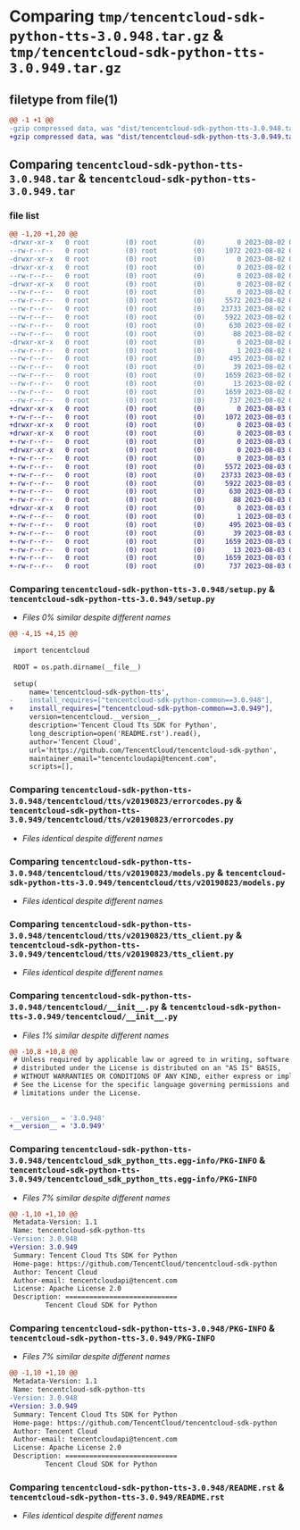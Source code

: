 # Comparing `tmp/tencentcloud-sdk-python-tts-3.0.948.tar.gz` & `tmp/tencentcloud-sdk-python-tts-3.0.949.tar.gz`

## filetype from file(1)

```diff
@@ -1 +1 @@
-gzip compressed data, was "dist/tencentcloud-sdk-python-tts-3.0.948.tar", last modified: Wed Aug  2 00:40:57 2023, max compression
+gzip compressed data, was "dist/tencentcloud-sdk-python-tts-3.0.949.tar", last modified: Thu Aug  3 00:37:56 2023, max compression
```

## Comparing `tencentcloud-sdk-python-tts-3.0.948.tar` & `tencentcloud-sdk-python-tts-3.0.949.tar`

### file list

```diff
@@ -1,20 +1,20 @@
-drwxr-xr-x   0 root         (0) root         (0)        0 2023-08-02 00:40:57.000000 tencentcloud-sdk-python-tts-3.0.948/
--rw-r--r--   0 root         (0) root         (0)     1072 2023-08-02 00:40:57.000000 tencentcloud-sdk-python-tts-3.0.948/setup.py
-drwxr-xr-x   0 root         (0) root         (0)        0 2023-08-02 00:40:57.000000 tencentcloud-sdk-python-tts-3.0.948/tencentcloud/
-drwxr-xr-x   0 root         (0) root         (0)        0 2023-08-02 00:40:57.000000 tencentcloud-sdk-python-tts-3.0.948/tencentcloud/tts/
--rw-r--r--   0 root         (0) root         (0)        0 2023-08-02 00:40:57.000000 tencentcloud-sdk-python-tts-3.0.948/tencentcloud/tts/__init__.py
-drwxr-xr-x   0 root         (0) root         (0)        0 2023-08-02 00:40:57.000000 tencentcloud-sdk-python-tts-3.0.948/tencentcloud/tts/v20190823/
--rw-r--r--   0 root         (0) root         (0)        0 2023-08-02 00:40:57.000000 tencentcloud-sdk-python-tts-3.0.948/tencentcloud/tts/v20190823/__init__.py
--rw-r--r--   0 root         (0) root         (0)     5572 2023-08-02 00:40:57.000000 tencentcloud-sdk-python-tts-3.0.948/tencentcloud/tts/v20190823/errorcodes.py
--rw-r--r--   0 root         (0) root         (0)    23733 2023-08-02 00:40:57.000000 tencentcloud-sdk-python-tts-3.0.948/tencentcloud/tts/v20190823/models.py
--rw-r--r--   0 root         (0) root         (0)     5922 2023-08-02 00:40:57.000000 tencentcloud-sdk-python-tts-3.0.948/tencentcloud/tts/v20190823/tts_client.py
--rw-r--r--   0 root         (0) root         (0)      630 2023-08-02 00:40:57.000000 tencentcloud-sdk-python-tts-3.0.948/tencentcloud/__init__.py
--rw-r--r--   0 root         (0) root         (0)       88 2023-08-02 00:40:57.000000 tencentcloud-sdk-python-tts-3.0.948/setup.cfg
-drwxr-xr-x   0 root         (0) root         (0)        0 2023-08-02 00:40:57.000000 tencentcloud-sdk-python-tts-3.0.948/tencentcloud_sdk_python_tts.egg-info/
--rw-r--r--   0 root         (0) root         (0)        1 2023-08-02 00:40:57.000000 tencentcloud-sdk-python-tts-3.0.948/tencentcloud_sdk_python_tts.egg-info/dependency_links.txt
--rw-r--r--   0 root         (0) root         (0)      495 2023-08-02 00:40:57.000000 tencentcloud-sdk-python-tts-3.0.948/tencentcloud_sdk_python_tts.egg-info/SOURCES.txt
--rw-r--r--   0 root         (0) root         (0)       39 2023-08-02 00:40:57.000000 tencentcloud-sdk-python-tts-3.0.948/tencentcloud_sdk_python_tts.egg-info/requires.txt
--rw-r--r--   0 root         (0) root         (0)     1659 2023-08-02 00:40:57.000000 tencentcloud-sdk-python-tts-3.0.948/tencentcloud_sdk_python_tts.egg-info/PKG-INFO
--rw-r--r--   0 root         (0) root         (0)       13 2023-08-02 00:40:57.000000 tencentcloud-sdk-python-tts-3.0.948/tencentcloud_sdk_python_tts.egg-info/top_level.txt
--rw-r--r--   0 root         (0) root         (0)     1659 2023-08-02 00:40:57.000000 tencentcloud-sdk-python-tts-3.0.948/PKG-INFO
--rw-r--r--   0 root         (0) root         (0)      737 2023-08-02 00:40:57.000000 tencentcloud-sdk-python-tts-3.0.948/README.rst
+drwxr-xr-x   0 root         (0) root         (0)        0 2023-08-03 00:37:56.000000 tencentcloud-sdk-python-tts-3.0.949/
+-rw-r--r--   0 root         (0) root         (0)     1072 2023-08-03 00:37:56.000000 tencentcloud-sdk-python-tts-3.0.949/setup.py
+drwxr-xr-x   0 root         (0) root         (0)        0 2023-08-03 00:37:56.000000 tencentcloud-sdk-python-tts-3.0.949/tencentcloud/
+drwxr-xr-x   0 root         (0) root         (0)        0 2023-08-03 00:37:56.000000 tencentcloud-sdk-python-tts-3.0.949/tencentcloud/tts/
+-rw-r--r--   0 root         (0) root         (0)        0 2023-08-03 00:37:56.000000 tencentcloud-sdk-python-tts-3.0.949/tencentcloud/tts/__init__.py
+drwxr-xr-x   0 root         (0) root         (0)        0 2023-08-03 00:37:56.000000 tencentcloud-sdk-python-tts-3.0.949/tencentcloud/tts/v20190823/
+-rw-r--r--   0 root         (0) root         (0)        0 2023-08-03 00:37:56.000000 tencentcloud-sdk-python-tts-3.0.949/tencentcloud/tts/v20190823/__init__.py
+-rw-r--r--   0 root         (0) root         (0)     5572 2023-08-03 00:37:56.000000 tencentcloud-sdk-python-tts-3.0.949/tencentcloud/tts/v20190823/errorcodes.py
+-rw-r--r--   0 root         (0) root         (0)    23733 2023-08-03 00:37:56.000000 tencentcloud-sdk-python-tts-3.0.949/tencentcloud/tts/v20190823/models.py
+-rw-r--r--   0 root         (0) root         (0)     5922 2023-08-03 00:37:56.000000 tencentcloud-sdk-python-tts-3.0.949/tencentcloud/tts/v20190823/tts_client.py
+-rw-r--r--   0 root         (0) root         (0)      630 2023-08-03 00:37:56.000000 tencentcloud-sdk-python-tts-3.0.949/tencentcloud/__init__.py
+-rw-r--r--   0 root         (0) root         (0)       88 2023-08-03 00:37:56.000000 tencentcloud-sdk-python-tts-3.0.949/setup.cfg
+drwxr-xr-x   0 root         (0) root         (0)        0 2023-08-03 00:37:56.000000 tencentcloud-sdk-python-tts-3.0.949/tencentcloud_sdk_python_tts.egg-info/
+-rw-r--r--   0 root         (0) root         (0)        1 2023-08-03 00:37:56.000000 tencentcloud-sdk-python-tts-3.0.949/tencentcloud_sdk_python_tts.egg-info/dependency_links.txt
+-rw-r--r--   0 root         (0) root         (0)      495 2023-08-03 00:37:56.000000 tencentcloud-sdk-python-tts-3.0.949/tencentcloud_sdk_python_tts.egg-info/SOURCES.txt
+-rw-r--r--   0 root         (0) root         (0)       39 2023-08-03 00:37:56.000000 tencentcloud-sdk-python-tts-3.0.949/tencentcloud_sdk_python_tts.egg-info/requires.txt
+-rw-r--r--   0 root         (0) root         (0)     1659 2023-08-03 00:37:56.000000 tencentcloud-sdk-python-tts-3.0.949/tencentcloud_sdk_python_tts.egg-info/PKG-INFO
+-rw-r--r--   0 root         (0) root         (0)       13 2023-08-03 00:37:56.000000 tencentcloud-sdk-python-tts-3.0.949/tencentcloud_sdk_python_tts.egg-info/top_level.txt
+-rw-r--r--   0 root         (0) root         (0)     1659 2023-08-03 00:37:56.000000 tencentcloud-sdk-python-tts-3.0.949/PKG-INFO
+-rw-r--r--   0 root         (0) root         (0)      737 2023-08-03 00:37:56.000000 tencentcloud-sdk-python-tts-3.0.949/README.rst
```

### Comparing `tencentcloud-sdk-python-tts-3.0.948/setup.py` & `tencentcloud-sdk-python-tts-3.0.949/setup.py`

 * *Files 0% similar despite different names*

```diff
@@ -4,15 +4,15 @@
 
 import tencentcloud
 
 ROOT = os.path.dirname(__file__)
 
 setup(
     name='tencentcloud-sdk-python-tts',
-    install_requires=["tencentcloud-sdk-python-common==3.0.948"],
+    install_requires=["tencentcloud-sdk-python-common==3.0.949"],
     version=tencentcloud.__version__,
     description='Tencent Cloud Tts SDK for Python',
     long_description=open('README.rst').read(),
     author='Tencent Cloud',
     url='https://github.com/TencentCloud/tencentcloud-sdk-python',
     maintainer_email="tencentcloudapi@tencent.com",
     scripts=[],
```

### Comparing `tencentcloud-sdk-python-tts-3.0.948/tencentcloud/tts/v20190823/errorcodes.py` & `tencentcloud-sdk-python-tts-3.0.949/tencentcloud/tts/v20190823/errorcodes.py`

 * *Files identical despite different names*

### Comparing `tencentcloud-sdk-python-tts-3.0.948/tencentcloud/tts/v20190823/models.py` & `tencentcloud-sdk-python-tts-3.0.949/tencentcloud/tts/v20190823/models.py`

 * *Files identical despite different names*

### Comparing `tencentcloud-sdk-python-tts-3.0.948/tencentcloud/tts/v20190823/tts_client.py` & `tencentcloud-sdk-python-tts-3.0.949/tencentcloud/tts/v20190823/tts_client.py`

 * *Files identical despite different names*

### Comparing `tencentcloud-sdk-python-tts-3.0.948/tencentcloud/__init__.py` & `tencentcloud-sdk-python-tts-3.0.949/tencentcloud/__init__.py`

 * *Files 1% similar despite different names*

```diff
@@ -10,8 +10,8 @@
 # Unless required by applicable law or agreed to in writing, software
 # distributed under the License is distributed on an "AS IS" BASIS,
 # WITHOUT WARRANTIES OR CONDITIONS OF ANY KIND, either express or implied.
 # See the License for the specific language governing permissions and
 # limitations under the License.
 
 
-__version__ = '3.0.948'
+__version__ = '3.0.949'
```

### Comparing `tencentcloud-sdk-python-tts-3.0.948/tencentcloud_sdk_python_tts.egg-info/PKG-INFO` & `tencentcloud-sdk-python-tts-3.0.949/tencentcloud_sdk_python_tts.egg-info/PKG-INFO`

 * *Files 7% similar despite different names*

```diff
@@ -1,10 +1,10 @@
 Metadata-Version: 1.1
 Name: tencentcloud-sdk-python-tts
-Version: 3.0.948
+Version: 3.0.949
 Summary: Tencent Cloud Tts SDK for Python
 Home-page: https://github.com/TencentCloud/tencentcloud-sdk-python
 Author: Tencent Cloud
 Author-email: tencentcloudapi@tencent.com
 License: Apache License 2.0
 Description: ============================
         Tencent Cloud SDK for Python
```

### Comparing `tencentcloud-sdk-python-tts-3.0.948/PKG-INFO` & `tencentcloud-sdk-python-tts-3.0.949/PKG-INFO`

 * *Files 7% similar despite different names*

```diff
@@ -1,10 +1,10 @@
 Metadata-Version: 1.1
 Name: tencentcloud-sdk-python-tts
-Version: 3.0.948
+Version: 3.0.949
 Summary: Tencent Cloud Tts SDK for Python
 Home-page: https://github.com/TencentCloud/tencentcloud-sdk-python
 Author: Tencent Cloud
 Author-email: tencentcloudapi@tencent.com
 License: Apache License 2.0
 Description: ============================
         Tencent Cloud SDK for Python
```

### Comparing `tencentcloud-sdk-python-tts-3.0.948/README.rst` & `tencentcloud-sdk-python-tts-3.0.949/README.rst`

 * *Files identical despite different names*

